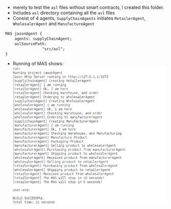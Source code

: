 - merely to test the `asl` files without smart contracts, I created this folder.
- Includes `asl` directory containing all the `asl` files
- Consist of 4 agents, `SupplyChainAgents` initiates `RetailerAgent`, `WholesalerAgent` and `ManufactureAgent`
```
MAS jasonAgent {
    agents: supplyChainAgent;
    aslSourcePath:
                "src/asl";
}
```
- Running of MAS shows:
  <img src="../../images/agents_run.png" alt="Agent Run Screenshot"/>